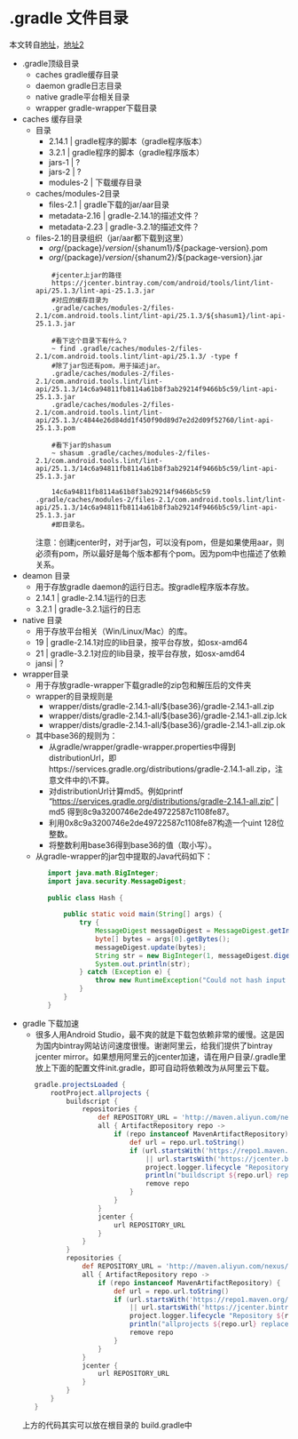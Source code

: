 # .gradle 文件目录

本文转自[地址](https://zhuanlan.zhihu.com/p/26473930)，[地址2](https://zhuanlan.zhihu.com/p/26019083)
       
* .gradle顶级目录
  * caches gradle缓存目录
  * daemon gradle日志目录
  * native gradle平台相关目录
  * wrapper gradle-wrapper下载目录
* caches 缓存目录
  * 目录
    * 2.14.1 | gradle程序的脚本（gradle程序版本）
    * 3.2.1 | gradle程序的脚本（gradle程序版本）    
    * jars-1 | ?    
    * jars-2 | ?    
    * modules-2 | 下载缓存目录  
  * caches/modules-2目录
    * files-2.1 | gradle下载的jar/aar目录
    * metadata-2.16 | gradle-2.14.1的描述文件？
    * metadata-2.23 | gradle-3.2.1的描述文件？
  * files-2.1的目录组织（jar/aar都下载到这里）
    * ${org}/${package}/${version}/${shanum1}/${package-version}.pom
    * ${org}/${package}/${version}/${shanum2}/${package-version}.jar
    ```
        #jcenter上jar的路径
        https://jcenter.bintray.com/com/android/tools/lint/lint-api/25.1.3/lint-api-25.1.3.jar
        #对应的缓存目录为
        .gradle/caches/modules-2/files-2.1/com.android.tools.lint/lint-api/25.1.3/${shasum1}/lint-api-25.1.3.jar
        
        #看下这个目录下有什么？
        ~ find .gradle/caches/modules-2/files-2.1/com.android.tools.lint/lint-api/25.1.3/ -type f
        #除了jar包还有pom，用于描述jar。
        .gradle/caches/modules-2/files-2.1/com.android.tools.lint/lint-api/25.1.3/14c6a94811fb8114a61b8f3ab29214f9466b5c59/lint-api-25.1.3.jar
        .gradle/caches/modules-2/files-2.1/com.android.tools.lint/lint-api/25.1.3/c4844e26d84dd1f450f90d89d7e2d2d09f52760/lint-api-25.1.3.pom
        
        #看下jar的shasum
        ~ shasum .gradle/caches/modules-2/files-2.1/com.android.tools.lint/lint-api/25.1.3/14c6a94811fb8114a61b8f3ab29214f9466b5c59/lint-api-25.1.3.jar
        
        14c6a94811fb8114a61b8f3ab29214f9466b5c59  .gradle/caches/modules-2/files-2.1/com.android.tools.lint/lint-api/25.1.3/14c6a94811fb8114a61b8f3ab29214f9466b5c59/lint-api-25.1.3.jar
        #即目录名。
      ```
      注意：创建jcenter时，对于jar包，可以没有pom，但是如果使用aar，则必须有pom，所以最好是每个版本都有个pom。因为pom中也描述了依赖关系。
* deamon 目录
  * 用于存放gradle daemon的运行日志。按gradle程序版本存放。
  * 2.14.1 | gradle-2.14.1运行的日志
  * 3.2.1 | gradle-3.2.1运行的日志
* native 目录
  * 用于存放平台相关（Win/Linux/Mac）的库。
  * 19 | gradle-2.14.1对应的lib目录，按平台存放，如osx-amd64
  * 21 | gradle-3.2.1对应的lib目录，按平台存放，如osx-amd64
  * jansi | ? 
* wrapper目录
  * 用于存放gradle-wrapper下载gradle的zip包和解压后的文件夹
  * wrapper的目录规则是
    * wrapper/dists/gradle-2.14.1-all/${base36}/gradle-2.14.1-all.zip 
    * wrapper/dists/gradle-2.14.1-all/${base36}/gradle-2.14.1-all.zip.lck
    * wrapper/dists/gradle-2.14.1-all/${base36}/gradle-2.14.1-all.zip.ok  
  * 其中base36的规则为：
    * 从gradle/wrapper/gradle-wrapper.properties中得到distributionUrl，即https://services.gradle.org/distributions/gradle-2.14.1-all.zip，注意文件中的\不算。
    * 对distributionUrl计算md5。例如printf “https://services.gradle.org/distributions/gradle-2.14.1-all.zip” | md5 
      得到8c9a3200746e2de49722587c1108fe87。
    * 利用0x8c9a3200746e2de49722587c1108fe87构造一个uint 128位整数。
    * 将整数利用base36得到base36的值（取小写）。
  * 从gradle-wrapper的jar包中提取的Java代码如下：
    ```java
       import java.math.BigInteger;
       import java.security.MessageDigest;
       
       public class Hash {
       
           public static void main(String[] args) {
               try {
                   MessageDigest messageDigest = MessageDigest.getInstance("MD5");
                   byte[] bytes = args[0].getBytes();
                   messageDigest.update(bytes);
                   String str = new BigInteger(1, messageDigest.digest()).toString(36);
                   System.out.println(str);
               } catch (Exception e) {
                   throw new RuntimeException("Could not hash input string.", e);
               }
           }
       }
    ``` 
* gradle 下载加速
  *  很多人用Android Studio，最不爽的就是下载包依赖非常的缓慢。这是因为国内bintray网站访问速度很慢。谢谢阿里云，给我们提供了bintray jcenter mirror。如果想用阿里云的jcenter加速，请在用户目录/.gradle里放上下面的配置文件init.gradle，即可自动将依赖改为从阿里云下载。
  ```groovy
     gradle.projectsLoaded {
         rootProject.allprojects {
             buildscript {
                 repositories {
                     def REPOSITORY_URL = 'http://maven.aliyun.com/nexus/content/repositories/jcenter'
                     all { ArtifactRepository repo ->
                         if (repo instanceof MavenArtifactRepository) {
                             def url = repo.url.toString()
                             if (url.startsWith('https://repo1.maven.org/maven2')
                                 || url.startsWith('https://jcenter.bintray.com/')) {
                                 project.logger.lifecycle "Repository ${repo.url} replaced by $REPOSITORY_URL."
                                 println("buildscript ${repo.url} replaced by $REPOSITORY_URL.")
                                 remove repo
                             }
                         }
                     }
                     jcenter {
                         url REPOSITORY_URL
                     }
                 }
             }
             repositories {
                 def REPOSITORY_URL = 'http://maven.aliyun.com/nexus/content/repositories/jcenter'
                 all { ArtifactRepository repo ->
                     if (repo instanceof MavenArtifactRepository) {
                         def url = repo.url.toString()
                         if (url.startsWith('https://repo1.maven.org/maven2')
                             || url.startsWith('https://jcenter.bintray.com/')) {
                             project.logger.lifecycle "Repository ${repo.url} replaced by $REPOSITORY_URL."
                             println("allprojects ${repo.url} replaced by $REPOSITORY_URL.")
                             remove repo
                         }
                     }
                 }
                 jcenter {
                     url REPOSITORY_URL
                 }
             }
         }
     }
  ```  
  上方的代码其实可以放在根目录的 build.gradle中          